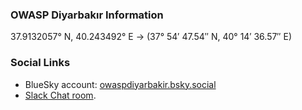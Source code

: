 ### OWASP Diyarbakır Information
37.9132057° N, 40.243492° E → (37° 54′ 47.54″ N, 40° 14′ 36.57″ E) 


### Social Links

* BlueSky account: [owaspdiyarbakir.bsky.social](https://bsky.app/profile/owaspdiyarbakir.bsky.social)
* [Slack Chat room](https://owasp.slack.com/archives/C0928GNLCDP).
